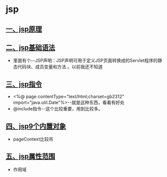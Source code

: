 # jsp

## [一、jsp原理](http://www.cnblogs.com/xdp-gacl/p/3764991.html)

## [二、jsp基础语法](http://www.cnblogs.com/xdp-gacl/p/3776512.html)
* 里面有个--JSP声明：JSP声明可用于定义JSP页面转换成的Servlet程序的静态代码块、成员变量和方法 。以前我还不知道

## [三、jsp指令](http://www.cnblogs.com/xdp-gacl/p/3778993.html)
* <%@ page contentType="text/html;charset=gb2312" import="java.util.Date"%>--就是这种东西，看看有好处
* @include指令--这个比较重要，用到比较多。

## [四、jsp9个内置对象](http://www.cnblogs.com/xdp-gacl/p/3779872.html)
* pageContext比较吊

## [五、jsp属性范围](http://www.cnblogs.com/xdp-gacl/p/3781056.html)
* 作用域

